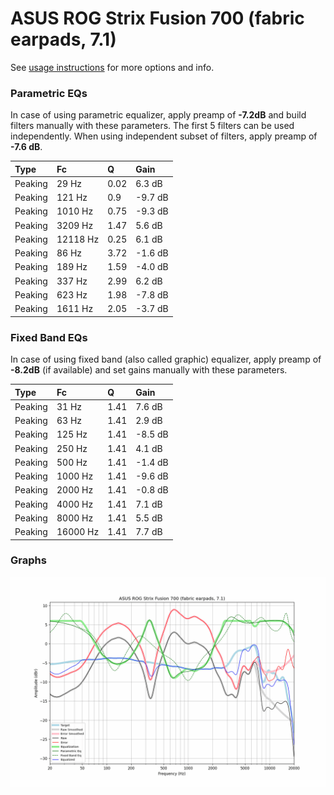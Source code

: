# ASUS ROG Strix Fusion 700 (fabric earpads, 7.1)
See [usage instructions](https://github.com/jaakkopasanen/AutoEq#usage) for more options and info.

### Parametric EQs
In case of using parametric equalizer, apply preamp of **-7.2dB** and build filters manually
with these parameters. The first 5 filters can be used independently.
When using independent subset of filters, apply preamp of **-7.6 dB**.

| Type    | Fc       |    Q | Gain    |
|:--------|:---------|:-----|:--------|
| Peaking | 29 Hz    | 0.02 | 6.3 dB  |
| Peaking | 121 Hz   | 0.9  | -9.7 dB |
| Peaking | 1010 Hz  | 0.75 | -9.3 dB |
| Peaking | 3209 Hz  | 1.47 | 5.6 dB  |
| Peaking | 12118 Hz | 0.25 | 6.1 dB  |
| Peaking | 86 Hz    | 3.72 | -1.6 dB |
| Peaking | 189 Hz   | 1.59 | -4.0 dB |
| Peaking | 337 Hz   | 2.99 | 6.2 dB  |
| Peaking | 623 Hz   | 1.98 | -7.8 dB |
| Peaking | 1611 Hz  | 2.05 | -3.7 dB |

### Fixed Band EQs
In case of using fixed band (also called graphic) equalizer, apply preamp of **-8.2dB**
(if available) and set gains manually with these parameters.

| Type    | Fc       |    Q | Gain    |
|:--------|:---------|:-----|:--------|
| Peaking | 31 Hz    | 1.41 | 7.6 dB  |
| Peaking | 63 Hz    | 1.41 | 2.9 dB  |
| Peaking | 125 Hz   | 1.41 | -8.5 dB |
| Peaking | 250 Hz   | 1.41 | 4.1 dB  |
| Peaking | 500 Hz   | 1.41 | -1.4 dB |
| Peaking | 1000 Hz  | 1.41 | -9.6 dB |
| Peaking | 2000 Hz  | 1.41 | -0.8 dB |
| Peaking | 4000 Hz  | 1.41 | 7.1 dB  |
| Peaking | 8000 Hz  | 1.41 | 5.5 dB  |
| Peaking | 16000 Hz | 1.41 | 7.7 dB  |

### Graphs
![](./ASUS%20ROG%20Strix%20Fusion%20700%20(fabric%20earpads,%207.1).png)
